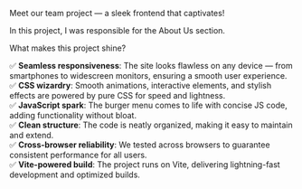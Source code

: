 Meet our team project — a sleek frontend that captivates!

In this project, I was responsible for the About Us section.

What makes this project shine?

✅ **Seamless responsiveness**: The site looks flawless on any device — from
smartphones to widescreen monitors, ensuring a smooth user experience.  
✅ **CSS wizardry**: Smooth animations, interactive elements, and stylish
effects are powered by pure CSS for speed and lightness.  
✅ **JavaScript spark**: The burger menu comes to life with concise JS code,
adding functionality without bloat.  
✅ **Clean structure**: The code is neatly organized, making it easy to maintain
and extend.  
✅ **Cross-browser reliability**: We tested across browsers to guarantee
consistent performance for all users.  
✅ **Vite-powered build**: The project runs on Vite, delivering lightning-fast
development and optimized builds.

